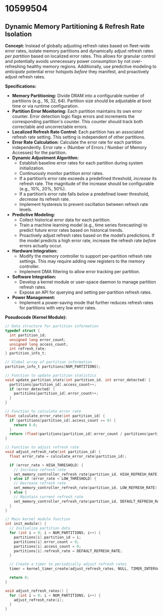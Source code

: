 # 10599504

## Dynamic Memory Partitioning & Refresh Rate Isolation

**Concept:** Instead of globally adjusting refresh rates based on fleet-wide error rates, isolate memory partitions and dynamically adjust refresh rates *per partition* based on localized error rates. This allows for granular control and potentially avoids unnecessary power consumption by not over-refreshing healthy memory regions.  Additionally, use predictive modeling to *anticipate* potential error hotspots *before* they manifest, and proactively adjust refresh rates.

**Specifications:**

*   **Memory Partitioning:** Divide DRAM into a configurable number of partitions (e.g., 16, 32, 64). Partition size should be adjustable at boot time or via runtime configuration.
*   **Partition Error Monitoring:** Each partition maintains its own error counter. Error detection logic flags errors and increments the corresponding partition's counter. This counter should track both correctable and uncorrectable errors.
*   **Localized Refresh Rate Control:** Each partition has an associated refresh rate setting. This setting is independent of other partitions.
*   **Error Rate Calculation:**  Calculate the error rate for each partition independently. Error rate = (Number of Errors / Number of Memory Accesses) for the partition.
*   **Dynamic Adjustment Algorithm:**
    *   Establish baseline error rates for each partition during system initialization.
    *   Continuously monitor partition error rates.
    *   If a partition’s error rate exceeds a predefined threshold, *increase* its refresh rate. The magnitude of the increase should be configurable (e.g., 10%, 20%, 50%).
    *   If a partition’s error rate falls *below* a predefined lower threshold, *decrease* its refresh rate.
    *   Implement hysteresis to prevent oscillation between refresh rate levels.
*   **Predictive Modeling:**
    *   Collect historical error data for each partition.
    *   Train a machine learning model (e.g., time series forecasting) to predict future error rates based on historical trends.
    *   Proactively adjust refresh rates based on the model’s predictions.  If the model predicts a high error rate, increase the refresh rate *before* errors actually occur.
*   **Hardware Integration:**
    *   Modify the memory controller to support per-partition refresh rate settings.  This may require adding new registers to the memory controller.
    *   Implement DMA filtering to allow error tracking per partition.
*   **Software Integration:**
    *   Develop a kernel module or user-space daemon to manage partition refresh rates.
    *   Expose an API for querying and setting per-partition refresh rates.
*   **Power Management:**
    *   Implement a power-saving mode that further reduces refresh rates for partitions with very low error rates.

**Pseudocode (Kernel Module):**

```c
// Data structure for partition information
typedef struct {
  int partition_id;
  unsigned long error_count;
  unsigned long access_count;
  int refresh_rate;
} partition_info_t;

// Global array of partition information
partition_info_t partitions[NUM_PARTITIONS];

// Function to update partition statistics
void update_partition_stats(int partition_id, int error_detected) {
  partitions[partition_id].access_count++;
  if (error_detected) {
    partitions[partition_id].error_count++;
  }
}

// Function to calculate error rate
float calculate_error_rate(int partition_id) {
  if (partitions[partition_id].access_count == 0) {
    return 0.0;
  }
  return (float)partitions[partition_id].error_count / partitions[partition_id].access_count;
}

// Function to adjust refresh rate
void adjust_refresh_rate(int partition_id) {
  float error_rate = calculate_error_rate(partition_id);

  if (error_rate > HIGH_THRESHOLD) {
    // Increase refresh rate
    set_memory_controller_refresh_rate(partition_id, HIGH_REFRESH_RATE);
  } else if (error_rate < LOW_THRESHOLD) {
    // Decrease refresh rate
    set_memory_controller_refresh_rate(partition_id, LOW_REFRESH_RATE);
  } else {
    // Maintain current refresh rate
    set_memory_controller_refresh_rate(partition_id, DEFAULT_REFRESH_RATE);
  }
}

// Main kernel module function
int init_module() {
  // Initialize partition data
  for (int i = 0; i < NUM_PARTITIONS; i++) {
    partitions[i].partition_id = i;
    partitions[i].error_count = 0;
    partitions[i].access_count = 0;
    partitions[i].refresh_rate = DEFAULT_REFRESH_RATE;
  }

  // Create a timer to periodically adjust refresh rates
  timer = kernel_timer_create(adjust_refresh_rates, NULL, TIMER_INTERVAL);

  return 0;
}

void adjust_refresh_rates() {
  for (int i = 0; i < NUM_PARTITIONS; i++) {
    adjust_refresh_rate(i);
  }
}
```